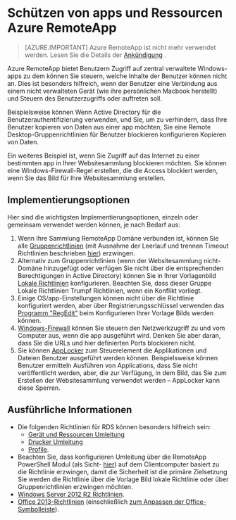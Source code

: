 
<properties
    pageTitle="Schützen von apps und Ressourcen Azure RemoteApp | Microsoft Azure"
    description="Erfahren Sie, wie Sie apps und Ressourcen Azure RemoteApp Sperren"
    services="remoteapp"
    documentationCenter=""
    authors="lizap"
    manager="mbaldwin" />

<tags
    ms.service="remoteapp"
    ms.workload="compute"
    ms.tgt_pltfrm="na"
    ms.devlang="na"
    ms.topic="article"
    ms.date="08/15/2016"
    ms.author="elizapo" />



# <a name="secure-apps-and-resources-in-azure-remoteapp"></a>Schützen von apps und Ressourcen Azure RemoteApp

> [AZURE.IMPORTANT]
> Azure RemoteApp ist nicht mehr verwendet werden. Lesen Sie die Details der [Ankündigung](https://go.microsoft.com/fwlink/?linkid=821148) .

Azure RemoteApp bietet Benutzern Zugriff auf zentral verwaltete Windows-apps zu dem können Sie steuern, welche Inhalte der Benutzer können nicht an.  Dies ist besonders hilfreich, wenn der Benutzer eine Verbindung aus einem nicht verwalteten Gerät (wie ihre persönlichen Macbook herstellt) und Steuern des Benutzerzugriffs oder auftreten soll.

Beispielsweise können Wenn Active Directory für die Benutzerauthentifizierung verwenden, und Sie, um zu verhindern, dass Ihre Benutzer kopieren von Daten aus einer app möchten, Sie eine Remote Desktop-Gruppenrichtlinien für Benutzer blockieren konfigurieren Kopieren von Daten.

Ein weiteres Beispiel ist, wenn Sie Zugriff auf das Internet zu einer bestimmten app in Ihrer Websitesammlung blockieren möchten. Sie können eine Windows-Firewall-Regel erstellen, die die Access blockiert werden, wenn Sie das Bild für Ihre Websitesammlung erstellen.

## <a name="implementation-options"></a>Implementierungsoptionen

  Hier sind die wichtigsten Implementierungsoptionen, einzeln oder gemeinsam verwendet werden können, je nach Bedarf aus:

1.  Wenn Ihre Sammlung RemoteApp Domäne verbunden ist, können Sie alle [Gruppenrichtlinien](https://technet.microsoft.com/library/cc725828.aspx) (mit Ausnahme der Leerlauf und trennen Timeout Richtlinien beschrieben [hier](../azure-subscription-service-limits.md)) erzwingen.
2.  Alternativ zum Gruppenrichtlinien (wenn der Websitesammlung nicht-Domäne hinzugefügt oder verfügen Sie nicht über die entsprechenden Berechtigungen in Active Directory) können Sie in Ihrer Vorlagenbild [Lokale Richtlinien](https://technet.microsoft.com/library/cc775702.aspx) konfigurieren.  Beachten Sie, dass dieser Gruppe Lokale Richtlinien Trumpf Richtlinien, wenn ein Konflikt vorliegt.
3.  Einige OS/app-Einstellungen können nicht über die Richtlinie konfiguriert werden, aber über Registrierungsschlüssel verwenden das [Programm "RegEdit"](./remoteapp-hybridtrouble.md) beim Konfigurieren Ihrer Vorlage Bilds werden können.
4.  [Windows-Firewall](http://windows.microsoft.com/en-US/windows-8/Windows-Firewall-from-start-to-finish) können Sie steuern den Netzwerkzugriff zu und vom Computer aus, wenn die app ausgeführt wird. Denken Sie aber daran, dass Sie die URLs und hier definierten Ports blockieren nicht.
5.  Sie können [AppLocker](https://technet.microsoft.com/library/hh831440.aspx) zum Steuerelement die Applikationen und Dateien Benutzer ausgeführt werden können. Beispielsweise können Benutzer ermitteln Ausführen von Applications, dass Sie nicht veröffentlicht werden, aber, die zur Verfügung, in dem Bild, das Sie zum Erstellen der Websitesammlung verwendet werden – AppLocker kann diese Sperren.

## <a name="detailed-information"></a>Ausführliche Informationen

- Die folgenden Richtlinien für RDS können besonders hilfreich sein:
    - [Gerät und Ressourcen Umleitung](https://technet.microsoft.com/library/ee791794.aspx)
    - [Drucker Umleitung](https://technet.microsoft.com/library/ee791784.aspx)
    - [Profile](https://technet.microsoft.com/library/ee791865.aspx).
- Beachten Sie, dass konfigurieren Umleitung über die RemoteApp PowerShell Modul (als Sicht- [hier](./remoteapp-redirection.md)) auf dem Clientcomputer basiert zu die Richtlinie erzwingen, damit die Sicherheit ist die primäre Zielsetzung Sie werden die Richtlinie über die Vorlage Bild lokale Richtlinie oder über Gruppenrichtlinien erzwingen möchten.
- [Windows Server 2012 R2 Richtlinien](https://technet.microsoft.com/library/hh831791.aspx).
- [Office 2013-Richtlinien](https://technet.microsoft.com/library/cc178969.aspx) (einschließlich [zum Anpassen der Office-Symbolleiste](https://technet.microsoft.com/library/cc179143.aspx)).
